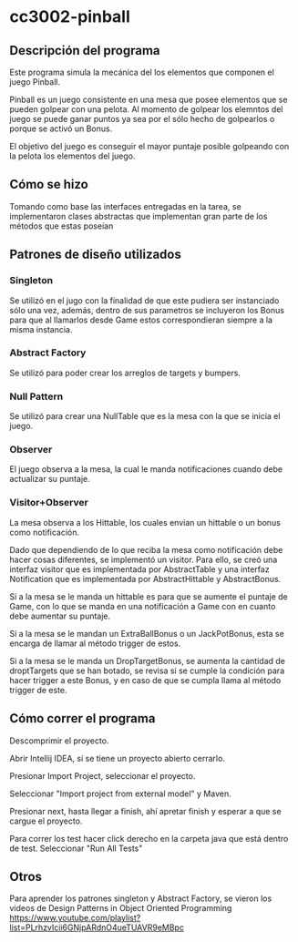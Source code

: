 # cc3002-pinball
## Descripción del programa

Este programa simula la mecánica del los elementos que componen el juego Pinball.

Pinball es un juego consistente en una mesa que posee elementos que se pueden golpear con una pelota.
Al momento de golpear los elemntos del juego se puede ganar puntos ya sea por el sólo hecho de golpearlos o porque se activó un Bonus.

El objetivo del juego es conseguir el mayor puntaje posible golpeando con la pelota los elementos del juego. 

## Cómo se hizo

Tomando como base las interfaces entregadas en la tarea, se implementaron clases abstractas que implementan gran parte
de los métodos que estas poseían

## Patrones de diseño utilizados

### Singleton
Se utilizó en el jugo con la finalidad de que este pudiera ser instanciado sólo una vez, además, dentro de sus parametros se incluyeron los Bonus para que al llamarlos desde Game estos correspondieran siempre a la misma instancia.
### Abstract Factory
Se utilizó para poder crear los arreglos de targets y bumpers.
### Null Pattern
Se utilizó para crear una NullTable que es la mesa con la que se inicia el juego.
### Observer
El juego observa a la mesa, la cual le manda notificaciones cuando debe actualizar su puntaje.
### Visitor+Observer
La mesa observa a los Hittable, los cuales envian un hittable o un bonus como notificación. 

Dado que dependiendo de lo que reciba la mesa como notificación debe hacer cosas diferentes,
se implementó un visitor. Para ello, se creó una interfaz visitor que es implementada por AbstractTable y una interfaz
Notification que es implementada por AbstractHittable y AbstractBonus.

Si a la mesa se le manda un hittable es para que se aumente el puntaje de Game, 
con lo que se manda en una notificación a Game con en cuanto debe aumentar su puntaje. 

Si a la mesa se le mandan un ExtraBallBonus o un JackPotBonus, esta  se encarga de llamar al método trigger de estos. 

Si a la mesa se le manda un DropTargetBonus, se aumenta la cantidad de droptTargets que se han botado, se revisa si se cumple la condición para hacer trigger a este Bonus, y en caso de que se cumpla llama al método trigger de este.

## Cómo correr el programa

Descomprimir el proyecto.

Abrir Intellij IDEA, si se tiene un proyecto abierto cerrarlo. 

Presionar Import Project, seleccionar el proyecto.

Seleccionar "Import project from external model" y Maven. 

Presionar next, hasta llegar a finish, ahí apretar finish y esperar a que se cargue el proyecto.

Para correr los test hacer click derecho en la carpeta java que está dentro de test. Seleccionar "Run All Tests"

## Otros

Para aprender los patrones singleton y Abstract Factory, se vieron los videos de Design Patterns in Object Oriented Programming
https://www.youtube.com/playlist?list=PLrhzvIcii6GNjpARdnO4ueTUAVR9eMBpc
